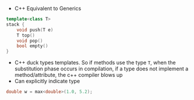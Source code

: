 - C++ Equivalent to Generics 
```c++
template<class T>
stack {
	void push(T e)
	T top()
	void pop()
	bool empty()
}
```

- C++ duck types templates. So if methods use the type `T`, when the substitution phase occurs in compilation, if a type does not implement a method/attribute, the c++ compiler blows up
- Can explicitly indicate type
```c++
double w = max<double>(1.0, 5.2);
```

